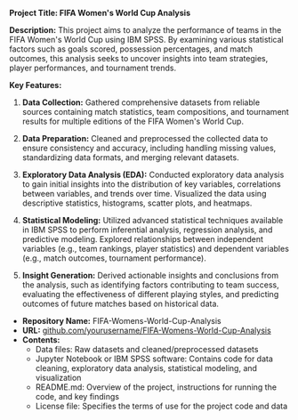 **Project Title: FIFA Women's World Cup Analysis**

**Description:**
This project aims to analyze the performance of teams in the FIFA Women's World Cup using IBM SPSS. By examining various statistical factors such as goals scored, possession percentages, and match outcomes, this analysis seeks to uncover insights into team strategies, player performances, and tournament trends.

**Key Features:**
1. **Data Collection:** Gathered comprehensive datasets from reliable sources containing match statistics, team compositions, and tournament results for multiple editions of the FIFA Women's World Cup.
   
2. **Data Preparation:** Cleaned and preprocessed the collected data to ensure consistency and accuracy, including handling missing values, standardizing data formats, and merging relevant datasets.

3. **Exploratory Data Analysis (EDA):** Conducted exploratory data analysis to gain initial insights into the distribution of key variables, correlations between variables, and trends over time. Visualized the data using descriptive statistics, histograms, scatter plots, and heatmaps.

4. **Statistical Modeling:** Utilized advanced statistical techniques available in IBM SPSS to perform inferential analysis, regression analysis, and predictive modeling. Explored relationships between independent variables (e.g., team rankings, player statistics) and dependent variables (e.g., match outcomes, tournament performance).

5. **Insight Generation:** Derived actionable insights and conclusions from the analysis, such as identifying factors contributing to team success, evaluating the effectiveness of different playing styles, and predicting outcomes of future matches based on historical data.

- **Repository Name:** FIFA-Womens-World-Cup-Analysis
- **URL:** [github.com/yourusername/FIFA-Womens-World-Cup-Analysis](github.com/yourusername/FIFA-Womens-World-Cup-Analysis)
- **Contents:**
  - Data files: Raw datasets and cleaned/preprocessed datasets
  - Jupyter Notebook or IBM SPSS software: Contains code for data cleaning, exploratory data analysis, statistical modeling, and visualization
  - README.md: Overview of the project, instructions for running the code, and key findings
  - License file: Specifies the terms of use for the project code and data
